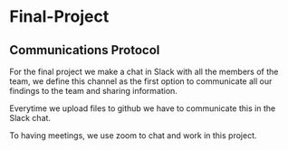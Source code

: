 # Final-Project

## Communications Protocol

For the final project we make a chat in Slack with all the members of the team, we define this channel as the first option to communicate all our findings to the team and sharing information.

Everytime we upload files to github we have to communicate this in the Slack chat.

To having meetings, we use zoom to chat and work in this project.

